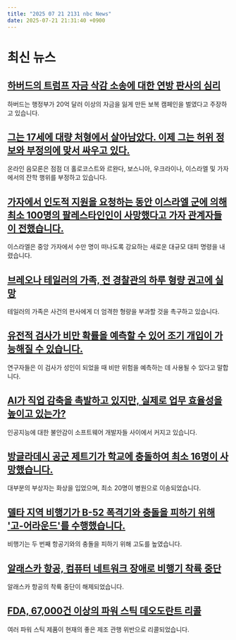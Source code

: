 ```yaml
---
title: "2025 07 21 2131 nbc News"
date: 2025-07-21 21:31:40 +0900
---
```


# 최신 뉴스 

## [하버드의 트럼프 자금 삭감 소송에 대한 연방 판사의 심리](https://www.nbcnews.com/politics/trump-administration/live-blog/trump-harvard-epstein-tariffs-doge-immigration-live-updates-rcna219794)  
하버드는 행정부가 20억 달러 이상의 자금을 잃게 만든 보복 캠페인을 벌였다고 주장하고 있습니다.  

## [그는 17세에 대량 처형에서 살아남았다. 이제 그는 허위 정보와 부정의에 맞서 싸우고 있다.](https://www.nbcnews.com/world/europe/war-crime-genocide-denialism-disinformation-rcna219896)  
온라인 음모론은 점점 더 홀로코스트와 르완다, 보스니아, 우크라이나, 이스라엘 및 가자에서의 잔학 행위를 부정하고 있습니다.  

## [가자에서 인도적 지원을 요청하는 동안 이스라엘 군에 의해 최소 100명의 팔레스타인인이 사망했다고 가자 관계자들이 전했습니다.](https://www.today.com/video/dozens-of-palestinians-killed-in-gaza-while-trying-to-get-aid-243544645779)  
이스라엘은 중앙 가자에서 수만 명이 떠나도록 강요하는 새로운 대규모 대피 명령을 내렸습니다.  

## [브레오나 테일러의 가족, 전 경찰관의 하루 형량 권고에 실망](https://www.nbcnews.com/news/us-news/breonna-taylors-family-heartbroken-one-day-sentence-recommendation-ex-rcna219947)  
테일러의 가족은 사건의 판사에게 더 엄격한 형량을 부과할 것을 촉구하고 있습니다.  

## [유전적 검사가 비만 확률을 예측할 수 있어 조기 개입이 가능해질 수 있습니다.](https://www.nbcnews.com/health/health-news/genetic-test-predict-odds-obesity-allowing-early-interventions-rcna219688)  
연구자들은 이 검사가 성인이 되었을 때 비만 위험을 예측하는 데 사용될 수 있다고 말합니다.  

## [AI가 직업 감축을 촉발하고 있지만, 실제로 업무 효율성을 높이고 있는가?](https://www.nbcnews.com/tech/innovation/ai-fuels-tech-job-cuts-efficiency-questions-workers-rcna219364)  
인공지능에 대한 불안감이 소프트웨어 개발자들 사이에서 커지고 있습니다.  

## [방글라데시 공군 제트기가 학교에 충돌하여 최소 16명이 사망했습니다.](https://www.nbcnews.com/world/asia/bangladesh-air-force-jet-crashes-school-students-dead-rcna219954)  
대부분의 부상자는 화상을 입었으며, 최소 20명이 병원으로 이송되었습니다.  

## [델타 지역 비행기가 B-52 폭격기와 충돌을 피하기 위해 '고-어라운드'를 수행했습니다.](https://www.nbcnews.com/news/us-news/skywest-flight-performed-go-avoid-colliding-second-aircraft-rcna219887)  
비행기는 두 번째 항공기와의 충돌을 피하기 위해 고도를 높였습니다.  

## [알래스카 항공, 컴퓨터 네트워크 장애로 비행기 착륙 중단](https://www.nbcnews.com/news/us-news/alaska-airlines-grounds-planes-computer-network-outage-rcna219938)  
알래스카 항공의 착륙 중단이 해제되었습니다.  

## [FDA, 67,000건 이상의 파워 스틱 데오도란트 리콜](https://www.nbcnews.com/health/recall/67000-cases-power-stick-deodorant-recalled-know-rcna219945)  
여러 파워 스틱 제품이 현재의 좋은 제조 관행 위반으로 리콜되었습니다.